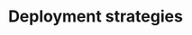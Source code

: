---
type: docs
title: "Deployment strategies"
linkTitle: "Dapr Shared"
weight: 100
description: "Using different deployment strategies with Dapr Shared"
---